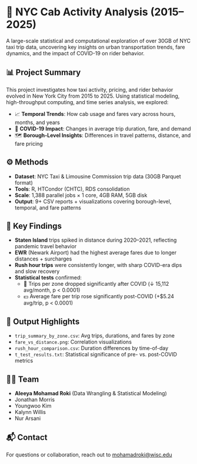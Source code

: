 # 🚕 NYC Cab Activity Analysis (2015–2025)

A large-scale statistical and computational exploration of over 30GB of NYC taxi trip data, uncovering key insights on urban transportation trends, fare dynamics, and the impact of COVID-19 on rider behavior.

## 📊 Project Summary

This project investigates how taxi activity, pricing, and rider behavior evolved in New York City from 2015 to 2025. Using statistical modeling, high-throughput computing, and time series analysis, we explored:

- 📈 **Temporal Trends**: How cab usage and fares vary across hours, months, and years
- 🦠 **COVID-19 Impact**: Changes in average trip duration, fare, and demand
- 🗺️ **Borough-Level Insights**: Differences in travel patterns, distance, and fare pricing

## ⚙️ Methods

- **Dataset**: NYC Taxi & Limousine Commission trip data (30GB Parquet format)
- **Tools**: R, HTCondor (CHTC), RDS consolidation
- **Scale**: 1,388 parallel jobs × 1 core, 4GB RAM, 5GB disk
- **Output**: 9+ CSV reports + visualizations covering borough-level, temporal, and fare patterns

## 📌 Key Findings

- **Staten Island** trips spiked in distance during 2020–2021, reflecting pandemic travel behavior
- **EWR** (Newark Airport) had the highest average fares due to longer distances + surcharges
- **Rush hour trips** were consistently longer, with sharp COVID-era dips and slow recovery
- **Statistical tests** confirmed:
  - 🚨 Trips per zone dropped significantly after COVID (↓ 15,112 avg/month, p < 0.0001)
  - 💵 Average fare per trip rose significantly post-COVID (+$5.24 avg/trip, p < 0.0001)

## 📂 Output Highlights

- `trip_summary_by_zone.csv`: Avg trips, durations, and fares by zone
- `fare_vs_distance.png`: Correlation visualizations
- `rush_hour_comparison.csv`: Duration differences by time-of-day
- `t_test_results.txt`: Statistical significance of pre- vs. post-COVID metrics

## 👩‍💻 Team

- **Aleeya Mohamad Roki** (Data Wrangling & Statistical Modeling)
- Jonathan Morris
- Youngwoo Kim
- Kalynn Willis
- Nur Arsani

## 📬 Contact

For questions or collaboration, reach out to [mohamadroki@wisc.edu](mailto:mohamadroki@wisc.edu)

